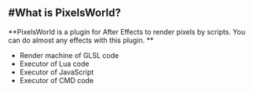 #What is PixelsWorld?
---
**PixelsWorld is a plugin for After Effects to render pixels by scripts. You can do almost any effects with this plugin. **
- Render machine of GLSL code
- Executor of Lua code
- Executor of JavaScript
- Executor of CMD code
